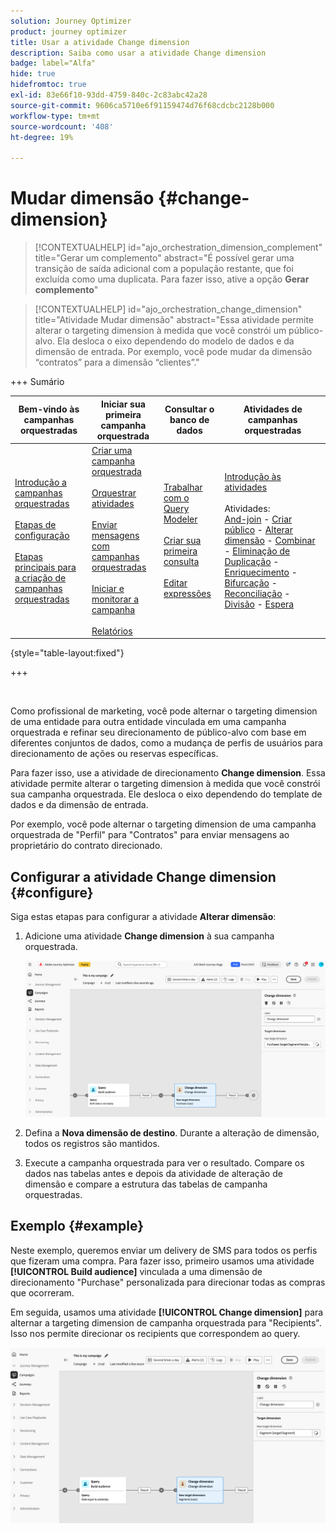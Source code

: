 ```yaml
---
solution: Journey Optimizer
product: journey optimizer
title: Usar a atividade Change dimension
description: Saiba como usar a atividade Change dimension
badge: label="Alfa"
hide: true
hidefromtoc: true
exl-id: 83e66f10-93dd-4759-840c-2c83abc42a28
source-git-commit: 9606ca5710e6f91159474d76f68cdcbc2128b000
workflow-type: tm+mt
source-wordcount: '408'
ht-degree: 19%

---
```


# Mudar dimensão {#change-dimension}

>[!CONTEXTUALHELP]
>id="ajo_orchestration_dimension_complement"
>title="Gerar um complemento"
>abstract="É possível gerar uma transição de saída adicional com a população restante, que foi excluída como uma duplicata. Para fazer isso, ative a opção **Gerar complemento**"

>[!CONTEXTUALHELP]
>id="ajo_orchestration_change_dimension"
>title="Atividade Mudar dimensão"
>abstract="Essa atividade permite alterar o targeting dimension à medida que você constrói um público-alvo. Ela desloca o eixo dependendo do modelo de dados e da dimensão de entrada. Por exemplo, você pode mudar da dimensão “contratos” para a dimensão “clientes”."

+++ Sumário

| Bem-vindo às campanhas orquestradas | Iniciar sua primeira campanha orquestrada | Consultar o banco de dados | Atividades de campanhas orquestradas |
|---|---|---|---|
| [Introdução a campanhas orquestradas](../gs-orchestrated-campaigns.md)<br/><br/>[Etapas de configuração](../configuration-steps.md)<br/><br/>[Etapas principais para a criação de campanhas orquestradas](../gs-campaign-creation.md) | [Criar uma campanha orquestrada](../create-orchestrated-campaign.md)<br/><br/>[Orquestrar atividades](../orchestrate-activities.md)<br/><br/>[Enviar mensagens com campanhas orquestradas](../send-messages.md)<br/><br/>[Iniciar e monitorar a campanha](../start-monitor-campaigns.md)<br/><br/>[Relatórios](../reporting-campaigns.md) | [Trabalhar com o Query Modeler](../orchestrated-query-modeler.md)<br/><br/>[Criar sua primeira consulta](../build-query.md)<br/><br/>[Editar expressões](../edit-expressions.md) | [Introdução às atividades](about-activities.md)<br/><br/>Atividades:<br/>[And-join](and-join.md) - [Criar público](build-audience.md) - [Alterar dimensão](change-dimension.md) - [Combinar](combine.md) - [Eliminação de Duplicação](deduplication.md) - [Enriquecimento](enrichment.md) - [Bifurcação](fork.md) - [Reconciliação](reconciliation.md) - [Divisão](split.md) - [Espera](wait.md) |

{style="table-layout:fixed"}

+++

<br/>

Como profissional de marketing, você pode alternar o targeting dimension de uma entidade para outra entidade vinculada em uma campanha orquestrada e refinar seu direcionamento de público-alvo com base em diferentes conjuntos de dados, como a mudança de perfis de usuários para direcionamento de ações ou reservas específicas.

Para fazer isso, use a atividade de direcionamento **Change dimension**. Essa atividade permite alterar o targeting dimension à medida que você constrói sua campanha orquestrada. Ele desloca o eixo dependendo do template de dados e da dimensão de entrada.

Por exemplo, você pode alternar o targeting dimension de uma campanha orquestrada de &quot;Perfil&quot; para &quot;Contratos&quot; para enviar mensagens ao proprietário do contrato direcionado.

<!--
>[!IMPORTANT]
>
>Please note that the **[!UICONTROL Change Dimension]** and **[!UICONTROL Change Data source]** activities should not be added in one row. If you need to use both activities consecutively, make sure you include an **[!UICONTROL Enrichement]** activity in between them. This ensures proper execution and prevents potential conflicts or errors.-->

## Configurar a atividade Change dimension {#configure}

Siga estas etapas para configurar a atividade **Alterar dimensão**:

1. Adicione uma atividade **Change dimension** à sua campanha orquestrada.

   ![](../assets/change-dimension.png)

1. Defina a **Nova dimensão de destino**. Durante a alteração de dimensão, todos os registros são mantidos.

1. Execute a campanha orquestrada para ver o resultado. Compare os dados nas tabelas antes e depois da atividade de alteração de dimensão e compare a estrutura das tabelas de campanha orquestradas.

## Exemplo {#example}

Neste exemplo, queremos enviar um delivery de SMS para todos os perfis que fizeram uma compra. Para fazer isso, primeiro usamos uma atividade **[!UICONTROL Build audience]** vinculada a uma dimensão de direcionamento &quot;Purchase&quot; personalizada para direcionar todas as compras que ocorreram.

Em seguida, usamos uma atividade **[!UICONTROL Change dimension]** para alternar a targeting dimension de campanha orquestrada para &quot;Recipients&quot;. Isso nos permite direcionar os recipients que correspondem ao query.

![](../assets/change-dimension-example.png)
